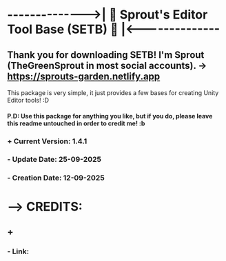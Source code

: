 # -------------->| 🌱 Sprout's Editor Tool Base (SETB) 🌱 |<--------------


## Thank you for downloading SETB! I'm Sprout (TheGreenSprout in most social accounts). -> https://sprouts-garden.netlify.app

This package is very simple, it just provides a few bases for creating Unity Editor tools! :D


#### P.D: Use this package for anything you like, but if you do, please leave this readme untouched in order to credit me! :b




### + Current Version: 1.4.1
### - Update Date: 25-09-2025
### - Creation Date: 12-09-2025




# --> CREDITS:
##  + 
###       - Link: 